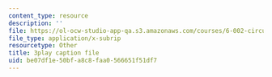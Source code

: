 ```yaml
---
content_type: resource
description: ''
file: https://ol-ocw-studio-app-qa.s3.amazonaws.com/courses/6-002-circuits-and-electronics-spring-2007/be07df1e50bfa8c8faa0566651f51df7_bEJ0-8pANA4.srt
file_type: application/x-subrip
resourcetype: Other
title: 3play caption file
uid: be07df1e-50bf-a8c8-faa0-566651f51df7
---
```

